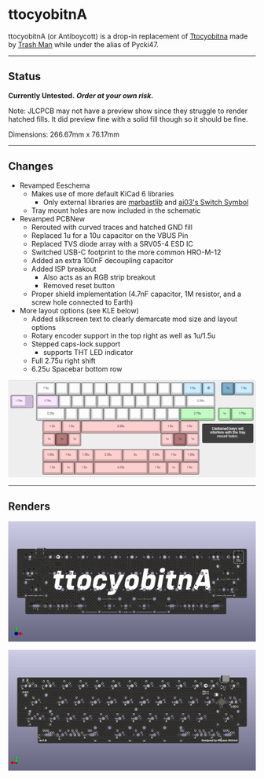 # ttocyobitnA

ttocyobitnA (or Antiboycott) is a drop-in replacement of [Ttocyobitna](https://trashman.wiki/en/keyboards/ttocyobitna) made by [Trash Man](https://trashman.club/) while under the alias of Pycki47.

---

## Status

**Currently Untested.** ***Order at your own risk.***

Note: JLCPCB may not have a preview show since they struggle to render hatched fills. It did preview fine with a solid fill though so it should be fine.

Dimensions: 266.67mm x 76.17mm

---

## Changes

- Revamped Eeschema
  - Makes use of more default KiCad 6 libraries
    - Only external libraries are [marbastlib](https://github.com/ebastler/marbastlib) and [ai03's Switch Symbol](https://github.com/ai03-2725/MX_Alps_Hybrid)
  - Tray mount holes are now included in the schematic
- Revamped PCBNew
  - Rerouted with curved traces and hatched GND fill
  - Replaced 1u for a 10u capacitor on the VBUS Pin
  - Replaced TVS diode array with a SRV05-4 ESD IC
  - Switched USB-C footprint to the more common HRO-M-12
  - Added an extra 100nF decoupling capacitor
  - Added ISP breakout
    - Also acts as an RGB strip breakout
    - Removed reset button
  - Proper shield implementation (4.7nF capacitor, 1M resistor, and a screw hole connected to Earth)
- More layout options (see KLE below)
  - Added silkscreen text to clearly demarcate mod size and layout options
  - Rotary encoder support in the top right as well as 1u/1.5u
  - Stepped caps-lock support
    - supports THT LED indicator
  - Full 2.75u right shift
  - 6.25u Spacebar bottom row

![KLE](Images/ttocyobltnA-layouts.png)

---

## Renders

![Front](Images/front.png)

![Back](Images/back.png)
